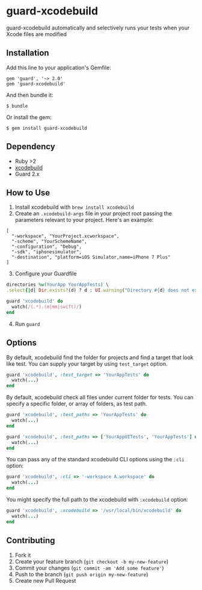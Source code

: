 # guard-xcodebuild

guard-xcodebuild automatically and selectively runs your tests when your Xcode files are modified

## Installation

Add this line to your application's Gemfile:

    gem 'guard', '~> 2.0'
    gem 'guard-xcodebuild'

And then bundle it:

    $ bundle

Or install the gem:

    $ gem install guard-xcodebuild

## Dependency

- Ruby >2
- [xcodebuild](https://github.com/facebook/xcodebuild)
- Guard 2.x

## How to Use

1) Install xcodebuild with `brew install xcodebuild`
2) Create an `.xcodebuild-args` file in your project root passing the parameters relevant to your project. Here's an example:

```
[
  "-workspace", "YourProject.xcworkspace",
  "-scheme", "YourSchemeName",
  "-configuration", "Debug",
  "-sdk", "iphonesimulator",
  "-destination", "platform=iOS Simulator,name=iPhone 7 Plus"
]
```

3) Configure your Guardfile


```ruby
directories %w(YourApp YourAppTests) \
.select{|d| Dir.exists?(d) ? d : UI.warning("Directory #{d} does not exist")}

guard 'xcodebuild' do
  watch(/(.*).(m|mm|swift)/)
end
```

4) Run `guard`

## Options

By default, xcodebuild find the folder for projects and find a target that look like test.
You can supply your target by using ```test_target``` option.

```ruby
guard 'xcodebuild', :test_target => 'YourAppTests' do
  watch(...)
end
```

By default, xcodebuild check all files under current folder for tests. You can specify a
specific folder, or array of folders, as test path.

```ruby
guard 'xcodebuild', :test_paths => 'YourAppTests' do
  watch(...)
end
```

```ruby
guard 'xcodebuild', :test_paths => ['YourAppUITests', 'YourAppTests'] do
  watch(...)
end
```

You can pass any of the standard xcodebuild CLI options using the ```:cli``` option:

```ruby
guard 'xcodebuild', :cli => '-workspace A.workspace' do
  watch(...)
end
```

You might specify the full path to the xcodebuild with ```:xcodebuild```  option:

```ruby
guard 'xcodebuild', :xcodebuild => '/usr/local/bin/xcodebuild' do
  watch(...)  
end
```

## Contributing

1. Fork it
2. Create your feature branch (`git checkout -b my-new-feature`)
3. Commit your changes (`git commit -am 'Add some feature'`)
4. Push to the branch (`git push origin my-new-feature`)
5. Create new Pull Request